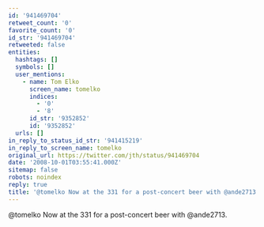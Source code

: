 ```yaml
---
id: '941469704'
retweet_count: '0'
favorite_count: '0'
id_str: '941469704'
retweeted: false
entities:
  hashtags: []
  symbols: []
  user_mentions:
    - name: Tom Elko
      screen_name: tomelko
      indices:
        - '0'
        - '8'
      id_str: '9352852'
      id: '9352852'
  urls: []
in_reply_to_status_id_str: '941415219'
in_reply_to_screen_name: tomelko
original_url: https://twitter.com/jth/status/941469704
date: '2008-10-01T03:55:41.000Z'
sitemap: false
robots: noindex
reply: true
title: '@tomelko Now at the 331 for a post-concert beer with @ande2713.'
---
```


@tomelko Now at the 331 for a post-concert beer with @ande2713.